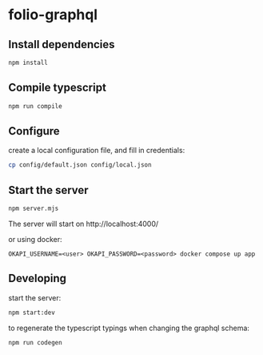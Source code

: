 # folio-graphql
## Install dependencies
```sh
npm install
```

## Compile typescript
```sh
npm run compile
```

## Configure
create a local configuration file, and fill in credentials:
```sh
cp config/default.json config/local.json
```

## Start the server
```sh
npm server.mjs
```
The server will start on http://localhost:4000/

or using docker:
```
OKAPI_USERNAME=<user> OKAPI_PASSWORD=<password> docker compose up app
```

## Developing

start the server:
```sh
npm start:dev
```
to regenerate the typescript typings when changing the graphql schema:
```sh
npm run codegen
```
